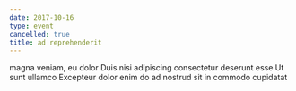 ```yaml
---
date: 2017-10-16
type: event
cancelled: true
title: ad reprehenderit
---
```

magna veniam, eu dolor Duis nisi adipiscing consectetur deserunt esse Ut sunt ullamco Excepteur dolor enim do ad nostrud sit in commodo cupidatat